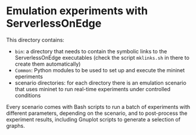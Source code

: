 # Emulation experiments with ServerlessOnEdge

This directory contains:

- `bin`: a directory that needs to contain the symbolic links to the ServerlessOnEdge executables (check the script `mklinks.sh` in there to create them automatically)
- `Common`: Python modules to be used to set up and execute the mininet eperiments
- scenario directories: for each directory there is an emulation scenario that uses mininet to run real-time experiments under controlled conditions

Every scenario comes with Bash scripts to run a batch of experiments with different parameters, depending on the scenario, and to post-process the experiment results, including Gnuplot scripts to generate a selection of graphs.
